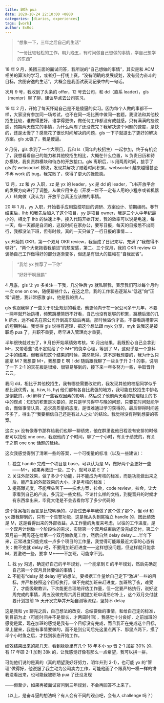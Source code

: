 ```yaml
---
title: 职场 pua
date: 2020-10-24 22:10:00 +0800
categories: [diaries, experiences]
tags: [work]
author: ExRoc
---
```


> “想象一下，三年之后自己的生活”
>
> “一份比较轻松的工作，朝九晚五，有时间做自己想做的事情，学自己想学的东西”

18 年 9 月，美团三面的面试问答，我所说的“自己想做的事情”，其实是和 ACM 相关的算法的学习，或者打一打线上赛。“没有明确的发展规划，没有努力奋斗的目标，贪图安逸的生活”，大概会是我面试表现记录中的一句话。

次月 9 号，我收到了头条的 offer，12 号去公司，和 dd（直系 leader），gls（mentor）聊了聊，建议早点去公司实习。

19 年 2 月，开始了每天怀疑自己是不是傻逼的实习。因为每个人做的事都不一样，大家没有参加同一场考试，也不在同一场比赛中做同一套题，我没法和其他校招生比较，谁做得更好，谁学得更快，做任何工作都没有成就感，只有满满的挫败感，预期两天做完的事情，为什么两周了还没做完？我解决这个问题的速度，是快的，还是太慢了？感觉花了很长时间解决的问题，gls 一下子就提出了更好的解决方案。gls 太强了，我是傻逼。

9 月份，gls 拿到了一个大项目，我和 ls（同年的校招生）一起参加，终于有机会了，我想看看自己的能力和其他校招生相比，大概在什么位置，ls 负责日历和待办模块，我负责群模块和待办的开放接口。gls 离职后，ls 用两周时间，接手了 gls 的 websocket 模块，发现并解决了随着时间积累，websocket 越来越慢甚至不再 work 的 bug。我完败了，获得了更大的挫败感。

12 月，zz 和 yx 入职，zz 是 yx 的 leader，yx 是 dd 的 leader，飞书开放平台的发展方向进行了调整，从做应用生态（开发一堆不一定有人用的小程序或者机器人）转向做（我认为）开放平台真正应该做的事情。

20 年 1 月，yy 入职，开始着手应用监控项目的调研、方案设计、前期编码。春节结束后，lhb 和我先后加入了这个项目，yy 是项目 owner，我是三个人中年纪最小的，相比于 lhb 的快速上手，接入代码开始开发，我的效率可以说是龟速，每一天，每一天都是自闭的，这段时间在家办公，要写日报，每天的日报憋不出两行，我都没法下班，但有时候，真的一天只做了一行日报的事情……

yx 开始抓 OKR，第一个双月 OKR review，我当成了日记来写，充满了“我做得不够好”，“两个大佬拖着我前进”的颓废感，第二、三个双月，我的 OKR review 中褒扬自己工作做得好的部分逐渐变多，但还是有很大的篇幅在“自我反省”。

> “我给 yx 推荐了一下你”
>
> “好好干啊展鹏”

4 月底，gls 让 yx 多关注一下我，几分钟后 yx 就私聊我，表示我们可以每个月约一次 one on one，随便聊些什么，在这之后，我的工作状态逐渐从“低迷”向“正常”调整，我非常感激 gls，他是我的贵人。

gls 也跟我聊了一些关于职业规划的看法，他更倾向于在一家公司多干几年，不要一两年就开始跳槽，频繁跳槽简历不好看，自己也没有足够的积累，跳槽后涨的几 k 薪水，远不如先在原公司升到高职级后再跳，那时候溢价才高，不要看跳槽带来的短期利益。我觉得 gls 说得有道理，把这个想法跟 myk 分享，myk 说我这是被职场 pua 了，升职不重要，尽早进入管理岗才重要。

半年很快就过去了，9 月份开始填绩效考核，10 月出结果，我既担心自己会拿到 M-，又带着些“说不定就给了个 M+”的侥幸心理，等到了 M，这似乎是一个意料之中的结果。但我得知这个结果的时候，突然觉得，这不是我想要的，我为什么只能拿 M？我想要 M+，我想要 E 啊！dd 随后跟我聊了一些关于升 2-1 的事，说明了一下 2-1 的天花板是很矮、很容易够到的，接下来一年多努力一些，争取晋升云云。

我问 dd，相比于其他校招生，我有哪些需要改进的，我发现其他的校招同学似乎都比我优秀，jg, hzw, ls, hyj 他们都有各自比我强的地方，我可能在校招生中排名是倒数的，dd 解释了一些客观因素的影响，然后说了他前两天看的管理相关的书中的观点：知识的积累是次要的，那只是学习得早与晚的问题，只要花时间就能学会，而做事情认真、追求高质量的态度，是很难通过学习获得的，最后聊得时间差不多了，得出了“我要相信自己还是有过人之处”的结论。我觉得没有得到想要的答案。

这次 yx 没有像春节那样给我们也聊一聊绩效，他在群里说他日程没有安排的时候都可以找他 one one，我跟他约了个时间，聊了一个小时，有关于绩效的，有关于之前 one one 话题的延续。

这次我感觉得到了清晰一些的答案，一个可衡量的标准（以及一些建议）：

1. 独立 handle 完成一个项目是 base，可以认为是 M，做好两个会更好一些——M+，如果再激进一些，三个，就可以拿 E 了；
2. 关注外部效果，做了多少个功能，并不能成为考核的标准，而是功能做出来之后，能产生的外部效果的大小，才是考核的标准；
3. 提高曝光度，不能埋头苦干——技术方案，拉会，code review，拉会，让大家看到自己的产出，多沉淀一些文档，不论什么样的文档，到提晋升的时候才有东西拿出来，毕竟大佬是不会去看你写了多少代码的

这个答案相对而言是比较明确的，尽管过去半年我做了这个做了那个，但 dd 和 yx 跟我聊到的，只有一个告警功能，这是我从头到尾独立 handle 的，因此绩效是 M，这是看得出来的外部收益。从工作量的角度来考虑，以往的工作进度，是一个双月计划做一个阶段性的需求，实际第一个双月结束后还没完成交付，第二个双月前一两周还在给第一个双月做收尾工作，然后自然 delay delay……半年下来，正常进度只能完成一点多个项目的工作量，我觉得可能跟最近大家的心态有关：做不完就 delay 吧，不要用加班赶进度——这样想没问题，但这样就只能拿 M，要激进一些，要拿 M+——不加班，可能拿不到。

1. 找 yy 沟通，确定好自己的半年规划，一个能拿到 E 的半年规划，然后先确定自己第一个双月具体要做的事情；
2. 不能有“delay 就 delay 吧”的想法，要根据工作量给自己定下“激进”一些的目标，并严格按照这个目标执行，做不完就加班来赶进度，加班熬了夜，难受了，才能吸取教训，下次能更合理地评估工作量，但一定要严格执行，说好这周完成的事情，周五没做完周六周日就提加班申请把它补上，这个双月交付就要计划提前 15 天开发完毕并开始自测等流程，坚持不 delay

这是我和 yx 聊完之后，自己想法的改变、总结要做的事情，和给自己定的标准，到目前为止（可能时间并不是很长，才两周时间），我感觉十分良好，之前加班的感觉是累，现在加班的感觉是我有一个目标没有完成，而且我正在完成这个目标，早上醒来，我是有事情要做的，而不是到公司后先这里点两下、那里点两下，摸了半个小时鱼之后，才找到状态开始工作。

绩效结果出来的那几天，看到脉脉里有几个 18 年本小 sp 晋 2-1 加薪 30% 的，有 17 年硕 2-1 加到 38k 的，让我感觉好像有那么一点希望，我可以拼一拼。

可能他们说的是真的（真的期望我好好努力，明年升到 2-1），也可能 yx 的”管理“做得好，他说服了我主动为公司卖力工作，可能他画了个跟真的一模一样的饼我没看出来，也可能我被职场 pua 了还没发现

——但至少，如果再被面试官问到三年规划，不会再回答不上来了。

（以上，是奋斗逼的想法吗？有人会有不同的观点吧，会有人 challenge 吗？）

